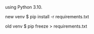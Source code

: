 
using Python 3.10.

new venv
$ pip install -r requirements.txt

old venv
$ pip freeze > requirements.txt
